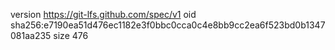 version https://git-lfs.github.com/spec/v1
oid sha256:e7190ea51d476ec1182e3f0bbc0cca0c4e8bb9cc2ea6f523bd0b1347081aa235
size 476
